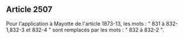 Article 2507
----
Pour l'application à Mayotte de l'article 1873-13, les mots : " 831 à
832-1,832-3 et 832-4 " sont remplacés par les mots : " 832 à 832-2 ".
